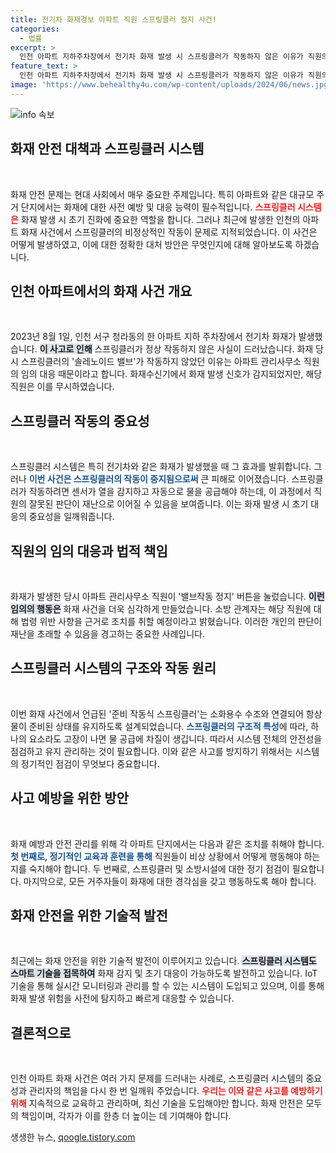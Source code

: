 ```yaml
---
title: 전기차 화재경보 아파트 직원 스프링클러 정지 사건!
categories:
  - 법률
excerpt: >
  인천 아파트 지하주차장에서 전기차 화재 발생 시 스프링클러가 작동하지 않은 이유가 직원의 임의조작으로 밝혀졌다. 화재 경고 후, 관리소 직원이 경보를 꺼버린 결과, 소방이 신호를 받지 못해 피해가 확대되었다.
feature_text: >
  인천 아파트 지하주차장에서 전기차 화재 발생 시 스프링클러가 작동하지 않은 이유가 직원의 임의조작으로 밝혀졌다. 화재 경고 후, 관리소 직원이 경보를 꺼버린 결과, 소방이 신호를 받지 못해 피해가 확대되었다.
image: 'https://www.behealthy4u.com/wp-content/uploads/2024/06/news.jpg'
---
```


<p><img src="https://www.behealthy4u.com/wp-content/uploads/2024/06/news.jpg" alt="info 속보" /></p>

<h2 data-ke-size="size26">화재 안전 대책과 스프링클러 시스템</h2>

<p data-ke-size="size16">&nbsp;</p>

<p>화재 안전 문제는 현대 사회에서 매우 중요한 주제입니다. 특히 아파트와 같은 대규모 주거 단지에서는 화재에 대한 사전 예방 및 대응 능력이 필수적입니다. <b><span style="color: #ee2323;">스프링클러 시스템은</span></b> 화재 발생 시 초기 진화에 중요한 역할을 합니다. 그러나 최근에 발생한 인천의 아파트 화재 사건에서 스프링클러의 비정상적인 작동이 문제로 지적되었습니다. 이 사건은 어떻게 발생하였고, 이에 대한 정확한 대처 방안은 무엇인지에 대해 알아보도록 하겠습니다.</p>

<h2 data-ke-size="size26">인천 아파트에서의 화재 사건 개요</h2>

<p data-ke-size="size16">&nbsp;</p>

<p>2023년 8월 1일, 인천 서구 청라동의 한 아파트 지하 주차장에서 전기차 화재가 발생했습니다. <b><span style="background-color: #21538527;">이 사고로 인해</span></b> 스프링클러가 정상 작동하지 않은 사실이 드러났습니다. 화재 당시 스프링클러의 '솔레노이드 밸브'가 작동하지 않았던 이유는 아파트 관리사무소 직원의 임의 대응 때문이라고 합니다. 화재수신기에서 화재 발생 신호가 감지되었지만, 해당 직원은 이를 무시하였습니다.</p>

<h2 data-ke-size="size26">스프링클러 작동의 중요성</h2>

<p data-ke-size="size16">&nbsp;</p>

<p>스프링클러 시스템은 특히 전기차와 같은 화재가 발생했을 때 그 효과를 발휘합니다. 그러나 <b><span style="color: #1a5490;">이번 사건은 스프링클러의 작동이 중지됨으로써</span></b> 큰 피해로 이어졌습니다. 스프링클러가 작동하려면 센서가 열을 감지하고 자동으로 물을 공급해야 하는데, 이 과정에서 직원의 잘못된 판단이 재난으로 이어질 수 있음을 보여줍니다. 이는 화재 발생 시 초기 대응의 중요성을 일깨워줍니다.</p>

<h2 data-ke-size="size26">직원의 임의 대응과 법적 책임</h2>

<p data-ke-size="size16">&nbsp;</p>

<p>화재가 발생한 당시 아파트 관리사무소 직원이 '밸브작동 정지' 버튼을 눌렀습니다. <b><span style="background-color: #21538527;">이런 임의의 행동은</span></b> 화재 사건을 더욱 심각하게 만들었습니다. 소방 관계자는 해당 직원에 대해 법령 위반 사항을 근거로 조치를 취할 예정이라고 밝혔습니다. 이러한 개인의 판단이 재난을 초래할 수 있음을 경고하는 중요한 사례입니다. </p>

<h2 data-ke-size="size26">스프링클러 시스템의 구조와 작동 원리</h2>

<p data-ke-size="size16">&nbsp;</p>

<p>이번 화재 사건에서 언급된 '준비 작동식 스프링클러'는 소화용수 수조와 연결되어 항상 물이 준비된 상태를 유지하도록 설계되었습니다. <b><span style="color: #1a5490;">스프링클러의 구조적 특성</span></b>에 따라, 하나의 요소라도 고장이 나면 물 공급에 차질이 생깁니다. 따라서 시스템 전체의 안전성을 점검하고 유지 관리하는 것이 필요합니다. 이와 같은 사고를 방지하기 위해서는 시스템의 정기적인 점검이 무엇보다 중요합니다.</p>

<h2 data-ke-size="size26">사고 예방을 위한 방안</h2>

<p data-ke-size="size16">&nbsp;</p>

<p>화재 예방과 안전 관리를 위해 각 아파트 단지에서는 다음과 같은 조치를 취해야 합니다. <b><span style="color: #1a5490;">첫 번째로, 정기적인 교육과 훈련을 통해</span></b> 직원들이 비상 상황에서 어떻게 행동해야 하는지를 숙지해야 합니다. 두 번째로, 스프링클러 및 소방시설에 대한 정기 점검이 필요합니다. 마지막으로, 모든 거주자들이 화재에 대한 경각심을 갖고 행동하도록 해야 합니다.</p>

<h2 data-ke-size="size26">화재 안전을 위한 기술적 발전</h2>

<p data-ke-size="size16">&nbsp;</p>

<p>최근에는 화재 안전을 위한 기술적 발전이 이루어지고 있습니다. <b><span style="background-color: #21538527;">스프링클러 시스템도 스마트 기술을 접목하여</span></b> 화재 감지 및 초기 대응이 가능하도록 발전하고 있습니다. IoT 기술을 통해 실시간 모니터링과 관리를 할 수 있는 시스템이 도입되고 있으며, 이를 통해 화재 발생 위험을 사전에 탐지하고 빠르게 대응할 수 있습니다.</p>

<h2 data-ke-size="size26">결론적으로</h2>

<p data-ke-size="size16">&nbsp;</p>

<p>인천 아파트 화재 사건은 여러 가지 문제를 드러내는 사례로, 스프링클러 시스템의 중요성과 관리자의 책임을 다시 한 번 일깨워 주었습니다. <b><span style="color: #ee2323;">우리는 이와 같은 사고를 예방하기 위해</span></b> 지속적으로 교육하고 관리하며, 최신 기술을 도입해야만 합니다. 화재 안전은 모두의 책임이며, 각자가 이를 한층 더 높이는 데 기여해야 합니다.</p>
생생한 뉴스, <a href="https://qoogle.tistory.com" rel="dofollow">qoogle.tistory.com</a>



